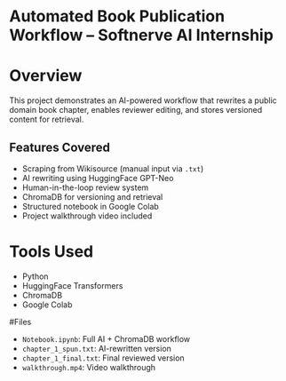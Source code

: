 # Automated Book Publication Workflow – Softnerve AI Internship

# Overview
This project demonstrates an AI-powered workflow that rewrites a public domain book chapter, enables reviewer editing, and stores versioned content for retrieval.

## Features Covered
-  Scraping from Wikisource (manual input via `.txt`)
-  AI rewriting using HuggingFace GPT-Neo
-  Human-in-the-loop review system
-  ChromaDB for versioning and retrieval
-  Structured notebook in Google Colab
-  Project walkthrough video included

# Tools Used
- Python
- HuggingFace Transformers
- ChromaDB
- Google Colab

#Files
- `Notebook.ipynb`: Full AI + ChromaDB workflow
- `chapter_1_spun.txt`: AI-rewritten version
- `chapter_1_final.txt`: Final reviewed version
- `walkthrough.mp4`: Video walkthrough



